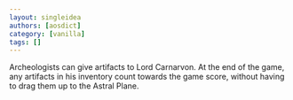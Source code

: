 ```yaml
---
layout: singleidea
authors: [aosdict]
category: [vanilla]
tags: []
---
```

Archeologists can give artifacts to Lord Carnarvon. At the end of the game, any artifacts in his inventory count towards the game score, without having to drag them up to the Astral Plane.
